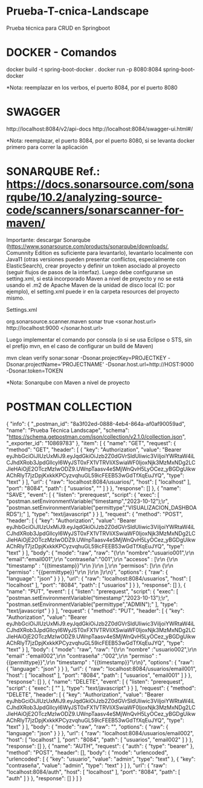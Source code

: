 # Prueba-T-cnica-Landscape
Prueba técnica para CRUD en Springboot

# DOCKER - Comandos

docker build -t spring-boot-docker .
docker run -p 8080:8084 spring-boot-docker

*Nota: reemplazar en los verbos, el puerto 8084, por el puerto 8080

# SWAGGER

http://localhost:8084/v2/api-docs
http://localhost:8084/swagger-ui.html#/

*Nota: reemplazar, el puerto 8084, por el puerto 8080, si se levanta docker primero para correr la aplicación

# SONARQUBE Ref.: https://docs.sonarsource.com/sonarqube/10.2/analyzing-source-code/scanners/sonarscanner-for-maven/ 

Importante: descargar Sonarqube (https://www.sonarsource.com/products/sonarqube/downloads/, Comunnity Edition es suficiente para levantarlo), levantarlo localmente con Java11 (otras versiones pueden presentar conflictos, especialmente con ElasticSearch), crear proyecto y definir un token asociado al proyecto (seguir flujos de pasos de la interfaz). Luego debe configurarse un setting.xml, si está incorporado Maven a nivel de proyecto y no se está usando el .m2 de Apache Maven de la unidad de disco local (C: por ejemplo), el setting.xml puede ir en la carpeta resources del proyecto mismo. 

Settings.xml

<?xml version="1.0" encoding="UTF-8"?>
<settings xmlns="http://maven.apache.org/SETTINGS/1.2.0"
          xmlns:xsi="http://www.w3.org/2001/XMLSchema-instance"
          xsi:schemaLocation="http://maven.apache.org/SETTINGS/1.2.0 https://maven.apache.org/xsd/settings-1.2.0.xsd">
    <pluginGroups>
        <pluginGroup>org.sonarsource.scanner.maven</pluginGroup>
    </pluginGroups>
    <profiles>
        <profile>
            <id>sonar</id>
            <activation>
                <activeByDefault>true</activeByDefault>
            </activation>
            <properties>
                <!-- Optional URL to server. Default value is http://localhost:9000 -->
                <sonar.host.url>
                  http://localhost:9000
                </sonar.host.url>
            </properties>
        </profile>
     </profiles>
</settings>

Luego implementar el comando por consola (o si se usa Eclipse o STS, sin el prefijo mvn, en el caso de configurar un build de Maven)

mvn clean verify sonar:sonar -Dsonar.projectKey=PROJECTKEY -Dsonar.projectName='PROJECTNAME' -Dsonar.host.url=http://HOST:9000 -Dsonar.token=TOKEN

*Nota: Sonarqube con Maven a nivel de proyecto

# POSTMAN COLLECTION

{
	"info": {
		"_postman_id": "8a3f02ed-0888-4eb4-864a-af0af90059ad",
		"name": "Prueba Técnica Landscape",
		"schema": "https://schema.getpostman.com/json/collection/v2.1.0/collection.json",
		"_exporter_id": "10869783"
	},
	"item": [
		{
			"name": "GET",
			"request": {
				"method": "GET",
				"header": [
					{
						"key": "Authorization",
						"value": "Bearer eyJhbGciOiJIUzUxMiJ9.eyJqdGkiOiJzb2Z0dGVrSldUIiwic3ViIjoiYWRtaW4iLCJhdXRob3JpdGllcyI6WyJST0xFX1VTRVIiXSwiaWF0IjoxNjk3MzMxNDg2LCJleHAiOjE2OTczMzIwODZ9.UWnpTaasv4eSMjWnQvH5LyOCez_yBGDgUikwAChRIyT7jzDpjKxkkKPCyzvqhuGL59icFEEB53wGdTfXqEuJYQ",
						"type": "text"
					}
				],
				"url": {
					"raw": "localhost:8084/usuarios/",
					"host": [
						"localhost"
					],
					"port": "8084",
					"path": [
						"usuarios",
						""
					]
				}
			},
			"response": []
		},
		{
			"name": "SAVE",
			"event": [
				{
					"listen": "prerequest",
					"script": {
						"exec": [
							"postman.setEnvironmentVariable(\"timestamp\",\"2023-10-12\");\r",
							"postman.setEnvironmentVariable(\"permittype\",\"VISUALIZACION_DASHBOARDS\");"
						],
						"type": "text/javascript"
					}
				}
			],
			"request": {
				"method": "POST",
				"header": [
					{
						"key": "Authorization",
						"value": "Bearer eyJhbGciOiJIUzUxMiJ9.eyJqdGkiOiJzb2Z0dGVrSldUIiwic3ViIjoiYWRtaW4iLCJhdXRob3JpdGllcyI6WyJST0xFX1VTRVIiXSwiaWF0IjoxNjk3MzMxNDg2LCJleHAiOjE2OTczMzIwODZ9.UWnpTaasv4eSMjWnQvH5LyOCez_yBGDgUikwAChRIyT7jzDpjKxkkKPCyzvqhuGL59icFEEB53wGdTfXqEuJYQ",
						"type": "text"
					}
				],
				"body": {
					"mode": "raw",
					"raw": "{\r\n   \"nombre\":\"usuario001\",\r\n   \"email\":\"email001\",\r\n   \"contraseña\":\"001\",\r\n   \"accesos\" : [\r\n        {\r\n            \"timestamp\" : \"{{timestamp}}\"\r\n        }\r\n    ],\r\n   \"permisos\": [\r\n        {\r\n            \"permiso\" : \"{{permittype}}\"\r\n        }\r\n    ]\r\n}",
					"options": {
						"raw": {
							"language": "json"
						}
					}
				},
				"url": {
					"raw": "localhost:8084/usuarios",
					"host": [
						"localhost"
					],
					"port": "8084",
					"path": [
						"usuarios"
					]
				}
			},
			"response": []
		},
		{
			"name": "PUT",
			"event": [
				{
					"listen": "prerequest",
					"script": {
						"exec": [
							"postman.setEnvironmentVariable(\"timestamp\",\"2023-10-13\");\r",
							"postman.setEnvironmentVariable(\"permittype\",\"ADMIN\");"
						],
						"type": "text/javascript"
					}
				}
			],
			"request": {
				"method": "PUT",
				"header": [
					{
						"key": "Authorization",
						"value": "Bearer eyJhbGciOiJIUzUxMiJ9.eyJqdGkiOiJzb2Z0dGVrSldUIiwic3ViIjoiYWRtaW4iLCJhdXRob3JpdGllcyI6WyJST0xFX1VTRVIiXSwiaWF0IjoxNjk3MzMxNDg2LCJleHAiOjE2OTczMzIwODZ9.UWnpTaasv4eSMjWnQvH5LyOCez_yBGDgUikwAChRIyT7jzDpjKxkkKPCyzvqhuGL59icFEEB53wGdTfXqEuJYQ",
						"type": "text"
					}
				],
				"body": {
					"mode": "raw",
					"raw": "{\r\n   \"nombre\" :\"usuario002\",\r\n   \"email\" :\"email002\",\r\n   \"contraseña\" :\"002\",\r\n   \"permiso\" : \"{{permittype}}\",\r\n   \"timestamp\" : \"{{timestamp}}\"\r\n}",
					"options": {
						"raw": {
							"language": "json"
						}
					}
				},
				"url": {
					"raw": "localhost:8084/usuarios/email001",
					"host": [
						"localhost"
					],
					"port": "8084",
					"path": [
						"usuarios",
						"email001"
					]
				}
			},
			"response": []
		},
		{
			"name": "DELETE",
			"event": [
				{
					"listen": "prerequest",
					"script": {
						"exec": [
							""
						],
						"type": "text/javascript"
					}
				}
			],
			"request": {
				"method": "DELETE",
				"header": [
					{
						"key": "Authorization",
						"value": "Bearer eyJhbGciOiJIUzUxMiJ9.eyJqdGkiOiJzb2Z0dGVrSldUIiwic3ViIjoiYWRtaW4iLCJhdXRob3JpdGllcyI6WyJST0xFX1VTRVIiXSwiaWF0IjoxNjk3MzMxNDg2LCJleHAiOjE2OTczMzIwODZ9.UWnpTaasv4eSMjWnQvH5LyOCez_yBGDgUikwAChRIyT7jzDpjKxkkKPCyzvqhuGL59icFEEB53wGdTfXqEuJYQ",
						"type": "text"
					}
				],
				"body": {
					"mode": "raw",
					"raw": "",
					"options": {
						"raw": {
							"language": "json"
						}
					}
				},
				"url": {
					"raw": "localhost:8084/usuarios/email002",
					"host": [
						"localhost"
					],
					"port": "8084",
					"path": [
						"usuarios",
						"email002"
					]
				}
			},
			"response": []
		},
		{
			"name": "AUTH",
			"request": {
				"auth": {
					"type": "bearer"
				},
				"method": "POST",
				"header": [],
				"body": {
					"mode": "urlencoded",
					"urlencoded": [
						{
							"key": "usuario",
							"value": "admin",
							"type": "text"
						},
						{
							"key": "contraseña",
							"value": "admin",
							"type": "text"
						}
					]
				},
				"url": {
					"raw": "localhost:8084/auth",
					"host": [
						"localhost"
					],
					"port": "8084",
					"path": [
						"auth"
					]
				}
			},
			"response": []
		}
	]
}